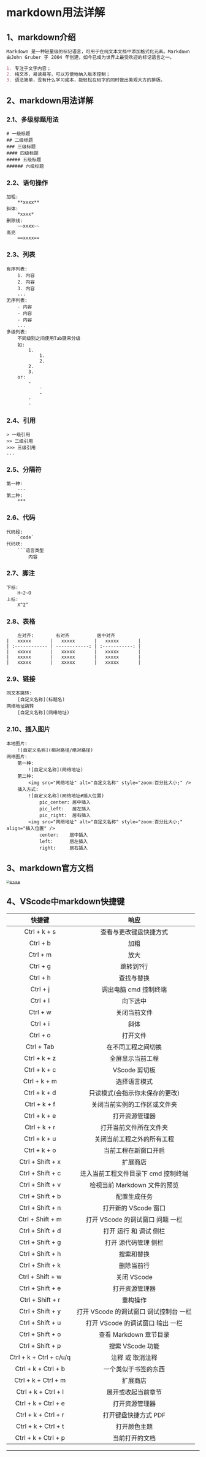 # markdown用法详解

## 1、markdown介绍
```markdown
Markdown 是一种轻量级的标记语言，可用于在纯文本文档中添加格式化元素。Markdown
由John Gruber 于 2004 年创建，如今已成为世界上最受欢迎的标记语言之一。

1. 专注于文字内容；
2. 纯文本，易读易写，可以方便地纳入版本控制；
3. 语法简单，没有什么学习成本，能轻松在码字的同时做出美观大方的排版。
```

## 2、markdown用法详解

### 2.1、多级标题用法
```
# 一级标题
## 二级标题
### 三级标题
#### 四级标题
##### 五级标题
###### 六级标题
```

### 2.2、语句操作
```
加粗:
    **xxxx**
斜体:
    *xxxx*
删除线:
    ~~xxxx~~
高亮
    ==xxxx==
```

### 2.3、列表
```
有序列表:
    1. 内容
    2. 内容
    3. 内容
    ...
无序列表:
    - 内容
    - 内容
    - 内容
    ...
多级列表:
    不同级别之间使用Tab键来分级
    如:
        1. 
            1. 
            2. 
        2. 
        3. 
    or:
        - 
            -
            -
        -
        -

```

### 2.4、引用
```
> 一级引用
>> 二级引用
>>> 三级引用
...
```

### 2.5、分隔符
```
第一种:
    ---
第二种:
    ***
```

### 2.6、代码
```
代码段:
    `code`
代码块:
    ```语言类型
        内容
```

### 2.7、脚注
```
下标:
    H~2~O
上标:
    X^2^
```

### 2.8、表格
```
    左对齐:        右对齐          居中对齐
|   xxxxx       |   xxxxx       |   xxxxx       |
| :------------ | ------------: | :-----------: |
|   xxxxx       |   xxxxx       |   xxxxx       |
|   xxxxx       |   xxxxx       |   xxxxx       |
|   xxxxx       |   xxxxx       |   xxxxx       |
```

### 2.9、链接
```
同文本跳转:
    [自定义名称](标题名)
网络地址跳转
    [自定义名称](网络地址)
```

### 2.10、插入图片
```
本地图片:
    ![自定义名称](相对路径/绝对路径)
网络图片:
    第一种:
        ![自定义名称](网络地址)
    第二种:
        <img src="网络地址" alt="自定义名称" style="zoom:百分比大小;" />
    插入方式:
        ![自定义名称](网络地址#插入位置)
            pic_center: 居中插入
            pic_left:   居左插入
            pic_right:  居右插入
        <img src="网络地址" alt="自定义名称" style="zoom:百分比大小;" align="插入位置" />
            center:    居中插入
            left:      居左插入
            right:     居右插入    
```

## 3、markdown官方文档
[<img src="https://w.wallhaven.cc/full/g7/wallhaven-g71y17.jpg" alt="官方手册" style="zoom:50%;">](https://markdown.com.cn/basic-syntax/)

## 4、VScode中markdown快捷键
|快捷键                     |响应                               |
| :-----------------------: | :-------------------------------: |
|Ctrl + k + s	            |查看与更改键盘快捷方式|
|Ctrl + b	                |加粗|
|Ctrl + m	                |放大|
|Ctrl + g	                |跳转到?行|
|Ctrl + h                   |查找与替换|
|Ctrl + j                   |调出电脑 cmd 控制终端|
|Ctrl + l	                |向下选中|
|Ctrl + w	                |关闭当前文件|
|Ctrl + i	                |斜体|
|Ctrl + o	                |打开文件|
|Ctrl + Tab	                |在不同工程之间切换|
|Ctrl + k + z	            |全屏显示当前工程|
|Ctrl + k + c	            |VScode 剪切板|
|Ctrl + k + m               |选择语言模式|
|Ctrl + k + d               |只读模式(会指示你未保存的更改)|
|Ctrl + k + f               |关闭当前实例的工作区或文件夹|
|Ctrl + k + e               |打开资源管理器|
|Ctrl + k + r	            |打开当前文件所在文件夹|
|Ctrl + k + u	            |关闭当前工程之外的所有工程|
|Ctrl + k + o	            |当前工程在新窗口开启|
|Ctrl + Shift + x           |扩展商店|
|Ctrl + Shift + c	        |进入当前工程文件目录下 cmd 控制终端|
|Ctrl + Shift + v	        |检视当前 Markdown 文件的预览|
|Ctrl + Shift + b	        |配置生成任务|
|Ctrl + Shift + n	        |打开新的 VScode 窗口|
|Ctrl + Shift + m	        |打开 VScode 的调试窗口 问题 一栏|
|Ctrl + Shift + d	        |打开 运行 和 调试 侧栏|
|Ctrl + Shift + g	        |打开 源代码管理 侧栏|
|Ctrl + Shift + h	        |搜索和替换|
|Ctrl + Shift + k	        |删除当前行|
|Ctrl + Shift + w	        |关闭 VScode|
|Ctrl + Shift + e	        |打开资源管理器|
|Ctrl + Shift + r	        |重构操作|
|Ctrl + Shift + y	        |打开 VScode 的调试窗口 调试控制台 一栏|
|Ctrl + Shift + u	        |打开 VScode 的调试窗口 输出 一栏|
|Ctrl + Shift + o	        |查看 Markdown 章节目录|
|Ctrl + Shift + p	        |搜索 VScode 功能|
|Ctrl + k + Ctrl + c/u/q	|注释 或 取消注释|
|Ctrl + k + Ctrl + b	    |一个类似于书签的东西|
|Ctrl + k + Ctrl + m	    |扩展商店|
|Ctrl + k + Ctrl + l        |展开或收起当前章节|
|Ctrl + k + Ctrl + e        |打开资源管理器|
|Ctrl + k + Ctrl + r        |打开键盘快捷方式 PDF|
|Ctrl + k + Ctrl + t	    |打开颜色主题|
|Ctrl + k + Ctrl + p	    |当前打开的文档|
---
